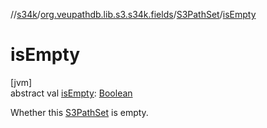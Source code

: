 //[s34k](../../../index.md)/[org.veupathdb.lib.s3.s34k.fields](../index.md)/[S3PathSet](index.md)/[isEmpty](is-empty.md)

# isEmpty

[jvm]\
abstract val [isEmpty](is-empty.md): [Boolean](https://kotlinlang.org/api/latest/jvm/stdlib/kotlin/-boolean/index.html)

Whether this [S3PathSet](index.md) is empty.
